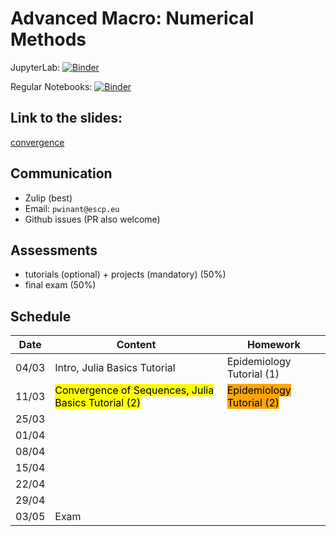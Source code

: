 # Advanced Macro: Numerical Methods

JupyterLab: 
[![Binder](https://mybinder.org/badge_logo.svg)](https://mybinder.org/v2/gh/albop/mie37.git/master?urlpath=lab)

Regular Notebooks:
[![Binder](https://mybinder.org/badge_logo.svg)](https://mybinder.org/v2/gh/albop/mie37.git/master)

## Link to the slides:

[convergence](http://www.mosphere.fr/mie37/slides/convergence.html)

## Communication

- Zulip (best)
- Email: `pwinant@escp.eu`
- Github issues (PR also welcome)

## Assessments

- tutorials (optional) + projects (mandatory) (50%)
- final exam (50%)

## Schedule

| Date  | Content                                   | Homework                                                            |
| ----- | ----------------------------------------- | ------------------------------------------------------------------- |
| 04/03 | Intro, Julia Basics Tutorial | Epidemiology Tutorial (1) |
| 11/03 | <mark>Convergence of Sequences, Julia Basics Tutorial (2) </mark>                                         | <mark style="background-color: orange">Epidemiology Tutorial (2)</mark>                                                                    |
| 25/03 |                                           |                                                                     |
| 01/04 |                                           |                                                                     |
| 08/04 |                                           |                                                                     |
| 15/04 |                                           |                                                                     |
| 22/04 |                                           |                                                                     |
| 29/04 |                                           |                                                                     |
| 03/05 | Exam                                      |                                                                     |
